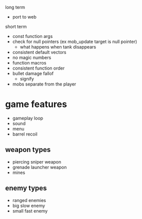 long term
* port to web

short term
* const function args
* check for null pointers (ex mob_update target is null pointer)
    * what happens when tank disappears
* consistent default vectors
* no magic numbers
* function macros
* consistent function order
* bullet damage fallof
    * signify
* mobs separate from the player

# game features

* gameplay loop
* sound
* menu
* barrel recoil

## weapon types

* piercing sniper weapon
* grenade launcher weapon
* mines

## enemy types

* ranged enemies
* big slow enemy
* small fast enemy
